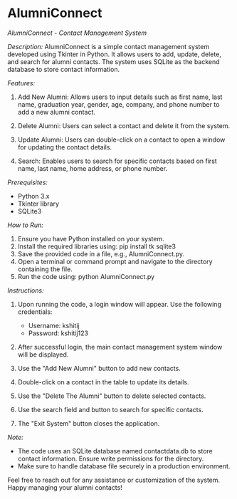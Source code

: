 # AlumniConnect
*AlumniConnect - Contact Management System*

*Description:*
AlumniConnect is a simple contact management system developed using Tkinter in Python. It allows users to add, update, delete, and search for alumni contacts. The system uses SQLite as the backend database to store contact information.

*Features:*
1. Add New Alumni: Allows users to input details such as first name, last name, graduation year, gender, age, company, and phone number to add a new alumni contact.

2. Delete Alumni: Users can select a contact and delete it from the system.

3. Update Alumni: Users can double-click on a contact to open a window for updating the contact details.

4. Search: Enables users to search for specific contacts based on first name, last name, home address, or phone number.

*Prerequisites:*
- Python 3.x
- Tkinter library
- SQLite3

*How to Run:*
1. Ensure you have Python installed on your system.
2. Install the required libraries using: pip install tk sqlite3
3. Save the provided code in a file, e.g., AlumniConnect.py.
4. Open a terminal or command prompt and navigate to the directory containing the file.
5. Run the code using: python AlumniConnect.py

*Instructions:*
1. Upon running the code, a login window will appear. Use the following credentials:
   - Username: kshitij
   - Password: kshitij123

2. After successful login, the main contact management system window will be displayed.

3. Use the "Add New Alumni" button to add new contacts.

4. Double-click on a contact in the table to update its details.

5. Use the "Delete The Alumni" button to delete selected contacts.

6. Use the search field and button to search for specific contacts.

7. The "Exit System" button closes the application.

*Note:*
- The code uses an SQLite database named contactdata.db to store contact information. Ensure write permissions for the directory.
- Make sure to handle database file securely in a production environment.

Feel free to reach out for any assistance or customization of the system. Happy managing your alumni contacts!
